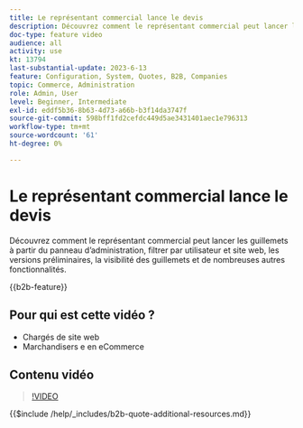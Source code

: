 ```yaml
---
title: Le représentant commercial lance le devis
description: Découvrez comment le représentant commercial peut lancer le devis auprès de l’administrateur Adobe Commerce
doc-type: feature video
audience: all
activity: use
kt: 13794
last-substantial-update: 2023-6-13
feature: Configuration, System, Quotes, B2B, Companies
topic: Commerce, Administration
role: Admin, User
level: Beginner, Intermediate
exl-id: eddf5b36-8b63-4d73-a66b-b3f14da3747f
source-git-commit: 598bff1fd2cefdc449d5ae3431401aec1e796313
workflow-type: tm+mt
source-wordcount: '61'
ht-degree: 0%

---
```


# Le représentant commercial lance le devis

Découvrez comment le représentant commercial peut lancer les guillemets à partir du panneau d’administration, filtrer par utilisateur et site web, les versions préliminaires, la visibilité des guillemets et de nombreuses autres fonctionnalités.

{{b2b-feature}}

## Pour qui est cette vidéo ?

- Chargés de site web
- Marchandisers e en eCommerce

## Contenu vidéo

>[!VIDEO](https://video.tv.adobe.com/v/3430587?learn=on&captions=fre_fr)

{{$include /help/_includes/b2b-quote-additional-resources.md}}
